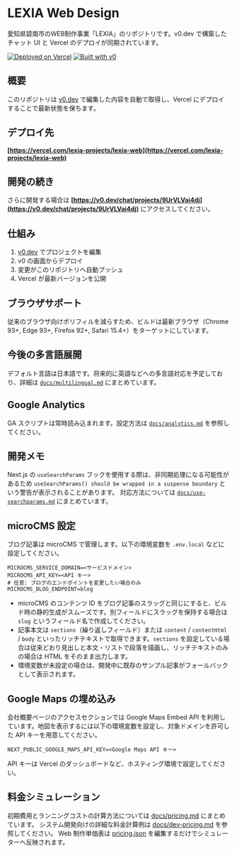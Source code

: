 # LEXIA Web Design

愛知県碧南市のWEB制作事業「LEXIA」のリポジトリです。v0.dev で構築したチャット UI と Vercel のデプロイが同期されています。

[![Deployed on Vercel](https://img.shields.io/badge/Deployed%20on-Vercel-black?style=for-the-badge&logo=vercel)](https://vercel.com/lexia-projects/lexia-web)
[![Built with v0](https://img.shields.io/badge/Built%20with-v0.dev-black?style=for-the-badge)](https://v0.dev/chat/projects/9UrVLVai4dj)

## 概要

このリポジトリは [v0.dev](https://v0.dev) で編集した内容を自動で取得し、Vercel にデプロイすることで最新状態を保ちます。

## デプロイ先

**[https://vercel.com/lexia-projects/lexia-web](https://vercel.com/lexia-projects/lexia-web)**

## 開発の続き

さらに開発する場合は **[https://v0.dev/chat/projects/9UrVLVai4dj](https://v0.dev/chat/projects/9UrVLVai4dj)** にアクセスしてください。

## 仕組み

1. [v0.dev](https://v0.dev) でプロジェクトを編集
2. v0 の画面からデプロイ
3. 変更がこのリポジトリへ自動プッシュ
4. Vercel が最新バージョンを公開

## ブラウザサポート

従来のブラウザ向けポリフィルを減らすため、ビルドは最新ブラウザ（Chrome 93+, Edge 93+, Firefox 92+, Safari 15.4+）をターゲットにしています。

## 今後の多言語展開

デフォルト言語は日本語です。将来的に英語などへの多言語対応を予定しており、詳細は [`docs/multilingual.md`](docs/multilingual.md) にまとめています。

## Google Analytics

GA スクリプトは常時読み込まれます。設定方法は [`docs/analytics.md`](docs/analytics.md) を参照してください。

## 開発メモ

Next.js の `useSearchParams` フックを使用する際は、非同期処理になる可能性があるため
`useSearchParams() should be wrapped in a suspense boundary` という警告が表示されることがあります。
対応方法については [`docs/use-searchparams.md`](docs/use-searchparams.md) にまとめています。

## microCMS 設定

ブログ記事は microCMS で管理します。以下の環境変数を `.env.local` などに設定してください。

```
MICROCMS_SERVICE_DOMAIN=<サービスドメイン>
MICROCMS_API_KEY=<API キー>
# 任意: ブログのエンドポイントを変更したい場合のみ
MICROCMS_BLOG_ENDPOINT=blog
```

- microCMS のコンテンツ ID をブログ記事のスラッグと同じにすると、ビルド時の静的生成がスムーズです。別フィールドにスラッグを保持する場合は `slug` というフィールド名で作成してください。
- 記事本文は `sections`（繰り返しフィールド）または `content` / `contentHtml` / `body` といったリッチテキストで取得できます。`sections` を設定している場合は従来どおり見出しと本文・リストで段落を描画し、リッチテキストのみの場合は HTML をそのまま出力します。
- 環境変数が未設定の場合は、開発中に既存のサンプル記事がフォールバックとして表示されます。

## Google Maps の埋め込み

会社概要ページのアクセスセクションでは Google Maps Embed API を利用しています。地図を表示するには以下の環境変数を設定し、対象ドメインを許可した API キーを用意してください。

```
NEXT_PUBLIC_GOOGLE_MAPS_API_KEY=<Google Maps API キー>
```

API キーは Vercel のダッシュボードなど、ホスティング環境で設定してください。

## 料金シミュレーション

初期費用とランニングコストの計算方法については [docs/pricing.md](docs/pricing.md) にまとめています。
システム開発向けの詳細な料金計算例は [docs/dev-pricing.md](docs/dev-pricing.md) を参照してください。
Web 制作単価表は [pricing.json](pricing.json) を編集するだけでシミュレーターへ反映されます。
